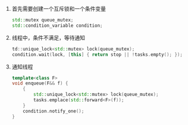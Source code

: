 1. 首先需要创建一个互斥锁和一个条件变量
    ```cpp
    std::mutex queue_mutex;
    std::condition_variable condition;
    ```
    
2. 线程中，条件不满足，等待通知
    ```cpp
    td::unique_lock<std::mutex> lock(queue_mutex);
    condition.wait(lock, [this] { return stop || !tasks.empty(); });
    ```

3. 通知线程
    ```cpp
    template<class F>
    void enqueue(F&& f) {
        {
            std::unique_lock<std::mutex> lock(queue_mutex);
            tasks.emplace(std::forward<F>(f));
        }
        condition.notify_one();
    }
    ```